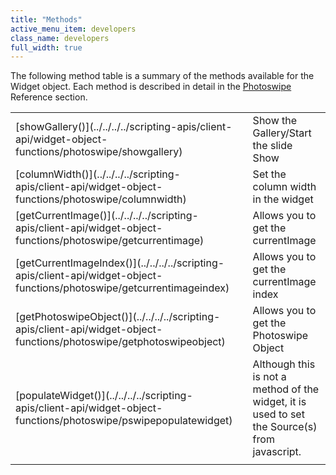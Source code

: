 ```yaml
---
title: "Methods"
active_menu_item: developers
class_name: developers
full_width: true
---
```



The following method table is a summary of the methods available for the Widget object. Each method is described in detail in the [Photoswipe](../../../../scripting-apis/client-api/widget-object-functions/photoswipe/index) Reference section.

<table>
<tr>
<td width="182">
[showGallery()](../../../../scripting-apis/client-api/widget-object-functions/photoswipe/showgallery)

</td>
<td width="8">
</td>
<td width="752">
Show the Gallery/Start the slide Show

</td>
</tr>
<tr>
<td width="182">
[columnWidth()](../../../../scripting-apis/client-api/widget-object-functions/photoswipe/columnwidth)

</td>
<td width="8">
</td>
<td width="752">
Set the column width in the widget

</td>
</tr>
<tr>
<td width="182">
[getCurrentImage()](../../../../scripting-apis/client-api/widget-object-functions/photoswipe/getcurrentimage)

</td>
<td width="8">
</td>
<td width="752">
Allows you to get the currentImage

</td>
</tr>
<tr>
<td width="182">
[getCurrentImageIndex()](../../../../scripting-apis/client-api/widget-object-functions/photoswipe/getcurrentimageindex)

</td>
<td width="8">
</td>
<td width="752">
Allows you to get the currentImage index

</td>
</tr>
<tr>
<td width="182">
[getPhotoswipeObject()](../../../../scripting-apis/client-api/widget-object-functions/photoswipe/getphotoswipeobject)

</td>
<td width="8">
</td>
<td width="752">
Allows you to get the Photoswipe Object

</td>
</tr>
<tr>
<td width="182">
[populateWidget()](../../../../scripting-apis/client-api/widget-object-functions/photoswipe/pswipepopulatewidget)

</td>
<td width="8">
</td>
<td width="752">
Although this is not a method of the widget, it is used to set the Source(s) from javascript.

</td>
</tr>
<tr>
<td width="182">
</td>
<td width="8">
</td>
<td width="752">
</td>
</tr>
</table>
